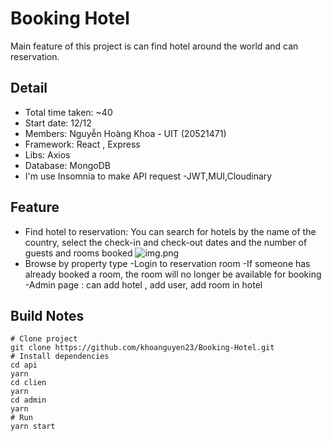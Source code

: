 # Booking Hotel
Main feature of this project is can find hotel around the world and can reservation.



## Detail
- Total time taken: ~40
- Start date: 12/12
- Members: Nguyễn Hoàng Khoa - UIT (20521471)
- Framework: React , Express
- Libs: Axios
- Database: MongoDB
- I'm use Insomnia to make API request
-JWT,MUI,Cloudinary

## Feature

- Find hotel to reservation: You can search for hotels by the name of the country, select the check-in and check-out dates and the number of guests and rooms booked
  ![img.png](assets/git/images/)
- Browse by property type 
-Login to reservation room
-If someone has already booked a room, the room will no longer be available for booking
-Admin page : can add hotel , add user, add room in hotel 


## Build Notes
```
# Clone project 
git clone https://github.com/khoanguyen23/Booking-Hotel.git
# Install dependencies
cd api
yarn
cd clien
yarn
cd admin
yarn
# Run
yarn start

